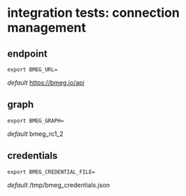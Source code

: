 # integration tests: connection management


## endpoint

`export BMEG_URL=`  

_default_ https://bmeg.io/api


## graph

`export BMEG_GRAPH=`

_default_ bmeg_rc1_2

## credentials

`export BMEG_CREDENTIAL_FILE=`

_default_ /tmp/bmeg_credentials.json
